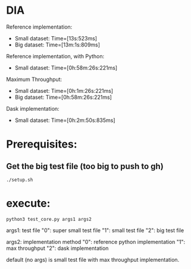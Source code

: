 # DIA

Reference implementation:

- Small dataset: Time=[13s:523ms]
- Big dataset: Time=[13m:1s:809ms]

Reference implementation, with Python:

- Small dataset: Time=[0h:58m:26s:221ms]

Maximum Throughput:

- Small dataset: Time=[0h:1m:26s:221ms]
- Big dataset: Time=[0h:58m:26s:221ms]

Dask implementation:

- Small dataset: Time=[0h:2m:50s:835ms]



# Prerequisites:

## Get the big test file (too big to push to gh)

`./setup.sh`

# execute:

`python3 test_core.py args1 args2`

args1: test file
    "0": super small test file
    "1": small test file
    "2": big test file

args2: implementation method
    "0": reference python implementation
    "1": max throughput
    "2": dask implementation

default (no args) is small test file with max throughput implementation.